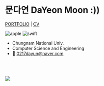 # 문다연 DaYeon Moon :))

[PORTFOLIO]() | [CV]()

<img alt="apple" src ="https://img.shields.io/badge/iOS-000000?&style=for-the-badge&logo=Apple&logoColor=white"/>  <img alt="swift" src ="https://img.shields.io/badge/swift-F05138.svg?&style=for-the-badge&logo=Swift&logoColor=white"/>

- Chungnam National Univ.
- Computer Science and Engineering
- 📧 0217dayun@naver.com


<!-- [![Solved.ac 프로필](http://mazassumnida.wtf/api/generate_badge?boj=ansek217)](https://solved.ac/ansek217) -->
    
<!-- [![solved.ac](http://mazandi.herokuapp.com/api?handle=ansek217&theme=dark)](https://solved.ac/ansek217/) -->
    
<!-- [![Anurag's github stats](https://github-readme-stats.vercel.app/api?username=dayo2n)](https://github.com/anuraghazra/github-readme-stats) -->
    
    
    
<br/><br/><br/>
<a href="https://hits.seeyoufarm.com">
<img src="https://hits.seeyoufarm.com/api/count/incr/badge.svg?url=https%3A%2F%2Fgithub.com%2Fday2on&count_bg=%23B0B0B0&title_bg=%23555555&icon=github.svg&icon_color=%23FFFFFF&title=welcome:)&edge_flat=true"/></a>

    
<!-- [![KnlnKS's LeetCode stats](https://leetcode-stats-six.vercel.app/api?username=dayo2n&theme=dark)](https://github.com/KnlnKS/leetcode-stats) -->

